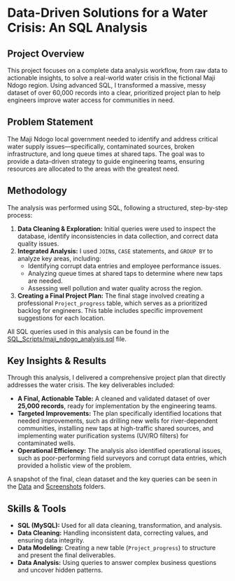 # Data-Driven Solutions for a Water Crisis: An SQL Analysis

## Project Overview

This project focuses on a complete data analysis workflow, from raw data to actionable insights, to solve a real-world water crisis in the fictional Maji Ndogo region. Using advanced SQL, I transformed a massive, messy dataset of over 60,000 records into a clear, prioritized project plan to help engineers improve water access for communities in need.

## Problem Statement

The Maji Ndogo local government needed to identify and address critical water supply issues—specifically, contaminated sources, broken infrastructure, and long queue times at shared taps. The goal was to provide a data-driven strategy to guide engineering teams, ensuring resources are allocated to the areas with the greatest need.

## Methodology

The analysis was performed using SQL, following a structured, step-by-step process:

1.  **Data Cleaning & Exploration:** Initial queries were used to inspect the database, identify inconsistencies in data collection, and correct data quality issues.
2.  **Integrated Analysis:** I used `JOIN`s, `CASE` statements, and `GROUP BY` to analyze key areas, including:
    * Identifying corrupt data entries and employee performance issues.
    * Analyzing queue times at shared taps to determine where new taps are needed.
    * Assessing well pollution and water quality across the region.
3.  **Creating a Final Project Plan:** The final stage involved creating a professional `Project_progress` table, which serves as a prioritized backlog for engineers. This table includes specific improvement suggestions for each location.

All SQL queries used in this analysis can be found in the [SQL_Scripts/maji_ndogo_analysis.sql](https://github.com/Bini-fish/Maji_Ndogo_Water_Crisis/blob/main/SQL_Scripts/maji_ndogo_analysis.sql) file.

## Key Insights & Results

Through this analysis, I delivered a comprehensive project plan that directly addresses the water crisis. The key deliverables included:

* **A Final, Actionable Table:** A cleaned and validated dataset of over **25,000 records**, ready for implementation by the engineering teams.
* **Targeted Improvements:** The plan specifically identified locations that needed improvements, such as drilling new wells for river-dependent communities, installing new taps at high-traffic shared sources, and implementing water purification systems (UV/RO filters) for contaminated wells.
* **Operational Efficiency:** The analysis also identified operational issues, such as poor-performing field surveyors and corrupt data entries, which provided a holistic view of the problem.

A snapshot of the final, clean dataset and the key queries can be seen in the [Data](https://github.com/Bini-fish/Maji_Ndogo_Water_Crisis/tree/main/Data) and [Screenshots](https://github.com/Bini-fish/Maji_Ndogo_Water_Crisis/tree/main/Screenshots) folders.

## Skills & Tools

* **SQL (MySQL):** Used for all data cleaning, transformation, and analysis.
* **Data Cleaning:** Handling inconsistent data, correcting values, and ensuring data integrity.
* **Data Modeling:** Creating a new table (`Project_progress`) to structure and present the final deliverables.
* **Data Analysis:** Using queries to answer complex business questions and uncover hidden patterns.
